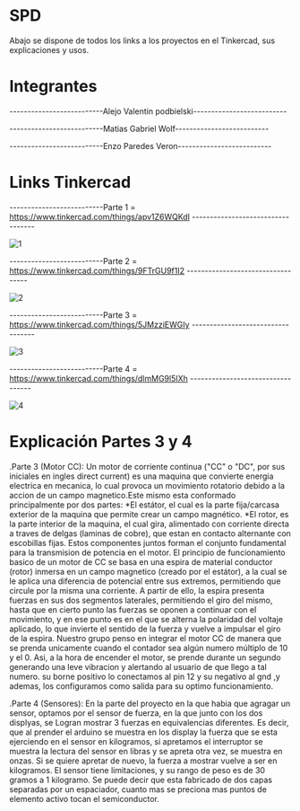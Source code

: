 # SPD
Abajo se dispone de todos los links a los proyectos en el Tinkercad, sus explicaciones y usos.
# Integrantes
--------------------------Alejo Valentin podbielski--------------------------

--------------------------Matias Gabriel Wolf--------------------------

--------------------------Enzo Paredes Veron--------------------------
# Links Tinkercad
--------------------------Parte 1 = https://www.tinkercad.com/things/apv1Z6WQKdl ----------------------------------

![1](https://github.com/MatiasWolf/SPD/assets/138243033/6e64c535-4e7d-4d15-8a96-83b6bb2b94f2)

--------------------------Parte 2 = https://www.tinkercad.com/things/9FTrGU9f1I2 ----------------------------------

![2](https://github.com/MatiasWolf/SPD/assets/138243033/740c31b9-7c24-4f5d-ba3e-07b60fc63683)

--------------------------Parte 3 = https://www.tinkercad.com/things/5JMzziEWGIy ----------------------------------

![3](https://github.com/MatiasWolf/SPD/assets/138243033/65972cac-b156-4aaf-8e54-73aafe74be13)

--------------------------Parte 4 = https://www.tinkercad.com/things/dlmMG9l5IXh ----------------------------------

![4](https://github.com/MatiasWolf/SPD/assets/138243033/e396961a-c5e6-4de1-8574-7966184a5e34)

# Explicación Partes 3 y 4
.Parte 3 (Motor CC): Un motor de corriente continua ("CC" o "DC", por sus iniciales en ingles direct current) es una maquina que convierte energia electrica en mecanica, lo cual provoca un movimiento rotatorio debido a la accion de un campo magnetico.Este mismo esta conformado principalmente por dos partes: *El estátor, el cual es la parte fija/carcasa exterior de la maquina que permite crear un campo magnético. *El rotor, es la parte interior de la maquina, el cual gira, alimentado con corriente directa a traves de delgas (laminas de cobre), que estan en contacto alternante con escobillas fijas. Estos componentes juntos forman el conjunto fundamental para la transmision de potencia en el motor. El principio de funcionamiento basico de un motor de CC se basa en una espira de material conductor (rotor) inmersa en un campo magnetico (creado por el estátor), a la cual se le aplica una diferencia de potencial entre sus extremos, permitiendo que circule por la misma una corriente. A partir de ello, la espira presenta fuerzas en sus dos segmentos laterales, permitiendo el giro del mismo, hasta que en cierto punto las fuerzas se oponen a continuar con el movimiento, y en ese punto es en el que se alterna la polaridad del voltaje aplicado, lo que invierte el sentido de la fuerza y vuelve a impulsar el giro de la espira. Nuestro grupo penso en integrar el motor CC de manera que se prenda unicamente cuando el contador sea algún numero múltiplo de 10 y el 0. Asi, a la hora de encender el motor, se prende durante un segundo generando una leve vibracion y alertando al usuario de que llego a tal numero. su borne positivo lo conectamos al pin 12 y su negativo al gnd ,y ademas, los configuramos como salida para su optimo funcionamiento.

.Parte 4 (Sensores): En la parte del proyecto en la que habia que agragar un sensor, optamos por el sensor de fuerza, en la que junto con los dos displyas, se Logran mostrar 3 fuerzas en equivalencias diferentes. Es decir, que al prender el arduino se muestra en los display la fuerza que se esta ejerciendo en el sensor en kilogramos, si apretamos el interruptor se muestra la lectura del sensor en libras y se apreta otra vez, se muestra en onzas. Si se quiere apretar de nuevo, la fuerza a mostrar vuelve a ser en kilogramos. El sensor tiene limitaciones, y su rango de peso es de 30 gramos a 1 kilogramo. Se puede decir que esta fabricado de dos capas separadas por un espaciador, cuanto mas se preciona mas puntos de elemento activo tocan el semiconductor.
